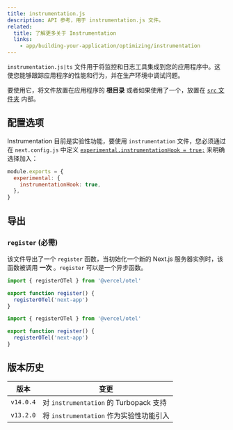 ```yaml
---
title: instrumentation.js
description: API 参考，用于 instrumentation.js 文件。
related:
  title: 了解更多关于 Instrumentation
  links:
    - app/building-your-application/optimizing/instrumentation
---
```


`instrumentation.js|ts` 文件用于将监控和日志工具集成到您的应用程序中。这使您能够跟踪应用程序的性能和行为，并在生产环境中调试问题。

要使用它，将文件放置在应用程序的 **根目录** 或者如果使用了一个，放置在 [`src` 文件夹](/docs/app/building-your-application/configuring/src-directory) 内部。

## 配置选项

Instrumentation 目前是实验性功能，要使用 `instrumentation` 文件，您必须通过在 `next.config.js` 中定义 [`experimental.instrumentationHook = true;`](/docs/app/api-reference/next-config-js/instrumentationHook) 来明确选择加入：

```js filename="next.config.js"
module.exports = {
  experimental: {
    instrumentationHook: true,
  },
}
```

## 导出

### `register` (必需)

该文件导出了一个 `register` 函数，当初始化一个新的 Next.js 服务器实例时，该函数被调用 **一次** 。`register` 可以是一个异步函数。

```ts filename="instrumentation.ts" switcher
import { registerOTel } from '@vercel/otel'

export function register() {
  registerOTel('next-app')
}
```

```js filename="instrumentation.js" switcher
import { registerOTel } from '@vercel/otel'

export function register() {
  registerOTel('next-app')
}
```

## 版本历史

| 版本   | 变更                                                   |
| --------- | ------------------------------------------------------- |
| `v14.0.4` | 对 `instrumentation` 的 Turbopack 支持                 |
| `v13.2.0` | 将 `instrumentation` 作为实验性功能引入               |